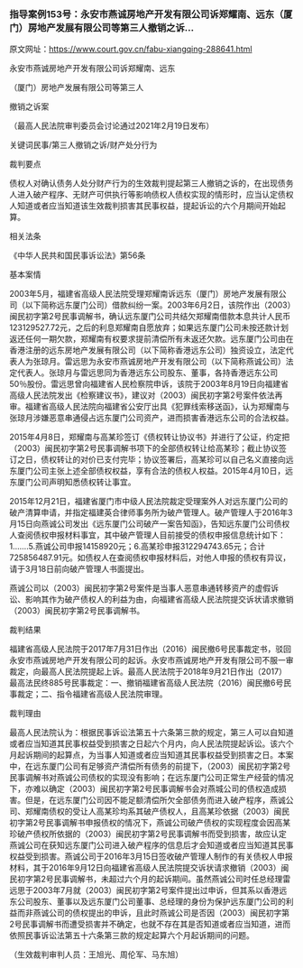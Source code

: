 ### 指导案例153号：永安市燕诚房地产开发有限公司诉郑耀南、远东（厦门）房地产发展有限公司等第三人撤销之诉...
原文网址：https://www.court.gov.cn/fabu-xiangqing-288641.html

永安市燕诚房地产开发有限公司诉郑耀南、远东

（厦门）房地产发展有限公司等第三人

撤销之诉案

（最高人民法院审判委员会讨论通过2021年2月19日发布）

关键词民事/第三人撤销之诉/财产处分行为

裁判要点

债权人对确认债务人处分财产行为的生效裁判提起第三人撤销之诉的，在出现债务人进入破产程序、无财产可供执行等影响债权人债权实现的情形时，应当认定债权人知道或者应当知道该生效裁判损害其民事权益，提起诉讼的六个月期间开始起算。

相关法条

《中华人民共和国民事诉讼法》第56条

基本案情

2003年5月，福建省高级人民法院受理郑耀南诉远东（厦门）房地产发展有限公司（以下简称远东厦门公司）借款纠纷一案。2003年6月2日，该院作出（2003）闽民初字第2号民事调解书，确认远东厦门公司共结欠郑耀南借款本息共计人民币123129527.72元，之后的利息郑耀南自愿放弃；如果远东厦门公司未按还款计划返还任何一期欠款，郑耀南有权要求提前清偿所有未返还欠款。远东厦门公司由在香港注册的远东房地产发展有限公司（以下简称香港远东公司）独资设立，法定代表人为张琼月。雷远思为永安市燕诚房地产开发有限公司（以下简称燕诚公司）法定代表人。张琼月与雷远思同为香港远东公司股东、董事，各持香港远东公司50％股份。雷远思曾向福建省人民检察院申诉，该院于2003年8月19日向福建省高级人民法院发出《检察建议书》，建议对（2003）闽民初字第2号案件依法再审。福建省高级人民法院向福建省公安厅出具《犯罪线索移送函》，认为郑耀南与张琼月涉嫌恶意串通侵占远东厦门公司资产，进而损害香港远东公司的合法权益。

2015年4月8日，郑耀南与高某珍签订《债权转让协议书》并进行了公证，约定把（2003）闽民初字第2号民事调解书项下的全部债权转让给高某珍；截止协议签订之日，债权转让的对价已支付完毕；协议签署后，高某珍可以自己名义直接向远东厦门公司主张上述全部债权权益，享有合法的债权人权益。2015年4月10日，远东厦门公司声明知悉债权转让事宜。

2015年12月21日，福建省厦门市中级人民法院裁定受理案外人对远东厦门公司的破产清算申请，并指定福建英合律师事务所为破产管理人。破产管理人于2016年3月15日向燕诚公司发出《远东厦门公司破产一案告知函》，告知远东厦门公司债权人查阅债权申报材料事宜，其中破产管理人目前接受的债权申报信息统计如下：1.......5.燕诚公司申报14158920元；6.高某珍申报312294743.65元；合计725856487.91元。如债权人在查阅债权申报材料后，对他人申报的债权有异议，请于3月18日前向破产管理人书面提出。

燕诚公司以（2003）闽民初字第2号案件是当事人恶意串通转移资产的虚假诉讼、影响其作为破产债权人的利益为由，向福建省高级人民法院提交诉状请求撤销（2003）闽民初字第2号民事调解书。

裁判结果

福建省高级人民法院于2017年7月31日作出（2016）闽民撤6号民事裁定书，驳回永安市燕诚房地产开发有限公司的起诉。永安市燕诚房地产开发有限公司不服一审裁定，向最高人民法院提起上诉。最高人民法院于2018年9月21日作出（2017）最高法民终885号民事裁定：一、撤销福建省高级人民法院（2016）闽民撤6号民事裁定；二、指令福建省高级人民法院审理。

裁判理由

最高人民法院认为：根据民事诉讼法第五十六条第三款的规定，第三人可以自知道或者应当知道其民事权益受到损害之日起六个月内，向人民法院提起诉讼。该六个月起诉期间的起算点，为当事人知道或者应当知道其民事权益受到损害之日。本案中，在远东厦门公司有足够资产清偿所有债务的前提下，（2003）闽民初字第2号民事调解书对燕诚公司债权的实现没有影响；在远东厦门公司正常生产经营的情况下，亦难以确定（2003）闽民初字第2号民事调解书会对燕城公司的债权造成损害。但是，在远东厦门公司因不能足额清偿所欠全部债务而进入破产程序，燕诚公司、郑耀南债权的受让人高某珍均系其破产债权人，且高某珍依据（2003）闽民初字第2号民事调解书申报债权的情况下，燕诚公司破产债权的实现程度会因高某珍破产债权所依据的（2003）闽民初字第2号民事调解书而受到损害，故应认定燕诚公司在获知远东厦门公司进入破产程序的信息后才会知道或者应当知道其民事权益受到损害。燕诚公司于2016年3月15日签收破产管理人制作的有关债权人申报材料，其于2016年9月12日向福建省高级人民法院提交诉状请求撤销（2003）闽民初字第2号民事调解书，未超过六个月的起诉期间。虽然燕诚公司时任总经理雷远思于2003年7月就（2003）闽民初字第2号案件提出过申诉，但其系以香港远东公司股东、董事以及远东厦门公司董事、总经理的身份为保护远东厦门公司的利益而非燕诚公司的债权提出的申诉，且此时燕诚公司是否因（2003）闽民初字第2号民事调解书而遭受损害并不确定，也就不存在其是否知道或者应当知道，进而依照民事诉讼法第五十六条第三款的规定起算六个月起诉期间的问题。

（生效裁判审判人员：王旭光、周伦军、马东旭）
